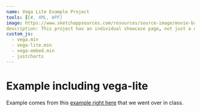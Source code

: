 ```yaml
---
name: Vega Lite Example Project
tools: [C#, XML, WPF]
image: https://www.sketchappsources.com/resources/source-image/movie-badges-jurajjurik.png
description: This project has an individual showcase page, not just a direct link to the project site or repo. Now you have more space to describe your awesome project!
custom_js:
  - vega.min
  - vega-lite.min
  - vega-embed.min
  - justcharts
---
```


# Example including vega-lite

Example comes from this [example right here](https://blog.4dcu.be/programming/2021/05/03/Interactive-Visualizations.html) that we went over in class.


<!-- <vegachart schema-url="{{ site.baseurl }}/assets/json/cars.json" style="width: 100%"></vegachart> -->

<vegachart schema-url="/Users/jnaiman/jnaiman.github.io/wpMaker/assets/json/cars.json" style="width: 100%"></vegachart>


<!-- ## Search Movies

![search](https://www.sketchappsources.com/resources/source-image/microsoft-windows-10-virtual-keyboard-diogo-sousa.png)

<p class="text-center">
{% include elements/button.html link="https://github.com/YoussefRaafatNasry/portfolYOU" text="Learn More" %}
</p>
-->

